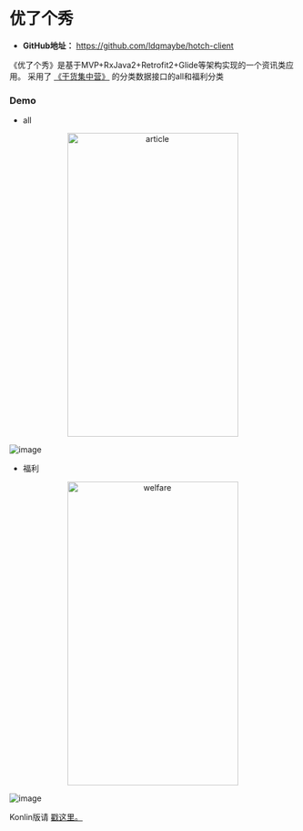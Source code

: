 # 优了个秀
- **GitHub地址：** https://github.com/ldqmaybe/hotch-client

《优了个秀》是基于MVP+RxJava2+Retrofit2+Glide等架构实现的一个资讯类应用。
采用了 [《干货集中营》](http://gank.io/api) 的分类数据接口的all和福利分类

### Demo
- all
<p align="center">
	<img src="https://github.com/ldqmaybe/hotch-client/blob/master/screenshot/article.png" alt="article"  width="300" height="534">
</p>

![image](https://github.com/ldqmaybe/hotch-client/blob/master/screenshot/article.png)

- 福利
<p align="center">
	<img src="https://github.com/ldqmaybe/hotch-client/blob/master/screenshot/welfare.png" alt="welfare"  width="300" height="534">
</p>

![image](https://github.com/ldqmaybe/hotch-client/blob/master/screenshot/welfare.png)

Konlin版请 [戳这里。](https://github.com/ldqmaybe/kotlin-hotch-client)

